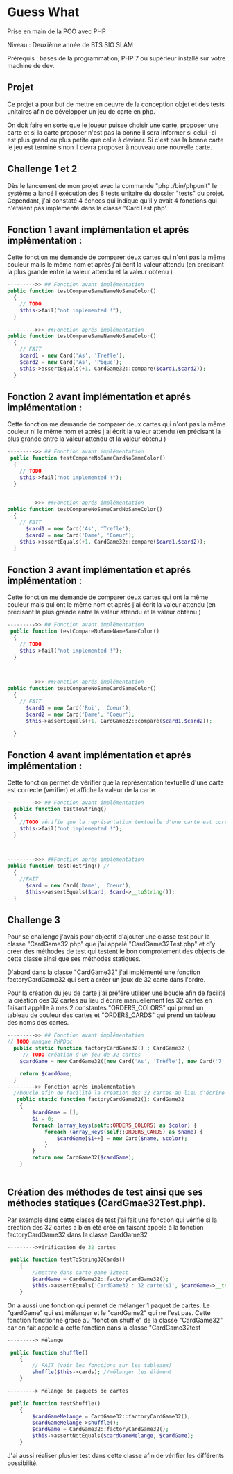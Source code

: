 
# Guess What

Prise en main de la POO avec PHP

Niveau : Deuxième année de BTS SIO SLAM

Prérequis : bases de la programmation, PHP 7 ou supérieur installé sur votre machine de dev.

## Projet 

Ce projet a pour but de mettre en oeuvre de la conception objet et des tests unitaires afin de développer un jeu de carte en php.

On doit faire en sorte que le joueur puisse choisir une carte, proposer une carte et si la carte proposer n'est pas la bonne il sera informer si celui -ci est plus grand ou plus petite que celle à deviner.
Si c'est pas la bonne carte le jeu est terminé sinon il devra proposer à nouveau une nouvelle carte.


## Challenge 1 et 2

Dès le lancement de mon projet avec la commande "php ./bin/phpunit" le système a lancé l'exécution des 8 tests unitaire du dossier "tests" du projet. Cependant, j'ai constaté 4 échecs qui indique qu'il y avait 4 fonctions qui n'étaient pas implémenté dans la classe "CardTest.php'

## Fonction 1 avant implémentation et aprés implémentation :

Cette fonction me demande de comparer deux cartes qui n'ont pas la même couleur mails le même nom et après j'ai écrit la valeur attendu (en précisant la plus grande entre la valeur attendu et la valeur obtenu )
```php
--------->> ## Fonction avant implémentation
public function testCompareSameNameNoSameColor()
  {
    // TODO
    $this->fail("not implemented !");
  }
  
--------->>> ##Fonction aprés implémentation
public function testCompareSameNameNoSameColor()
  {
    // FAIT
    $card1 = new Card('As', 'Trefle');
    $card2 = new Card('As', 'Pique');
    $this->assertEquals(+1, CardGame32::compare($card1,$card2));
  }
```
##  Fonction 2 avant implémentation et aprés implémentation :

Cette fonction me demande de comparer deux cartes qui n'ont pas la même couleur ni le même nom et après j'ai écrit la valeur attendu (en précisant la plus grande entre la valeur attendu et la valeur obtenu ) 

```php
--------->> ## Fonction avant implémentation
 public function testCompareNoSameCardNoSameColor()
  {
    // TODO
    $this->fail("not implemented !");
  }

  
--------->>> ##Fonction aprés implémentation
public function testCompareNoSameCardNoSameColor()
  {
    // FAIT
      $card1 = new Card('As', 'Trefle');
      $card2 = new Card('Dame', 'Coeur');
    $this->assertEquals(+1, CardGame32::compare($card1,$card2));
  }
```

##  Fonction 3 avant implémentation et aprés implémentation :

Cette fonction me demande de comparer deux cartes qui ont la même couleur mais qui ont le même nom et après j'ai écrit la valeur attendu (en précisant la plus grande entre la valeur attendu et la valeur obtenu )

```php
--------->> ## Fonction avant implémentation
 public function testCompareNoSameNameSameColor()
  {
    // TODO
    $this->fail("not implemented !");
  }


  
--------->>> ##Fonction aprés implémentation
public function testCompareNoSameCardSameColor()
  {
    // FAIT
      $card1 = new Card('Roi', 'Coeur');
      $card2 = new Card('Dame', 'Coeur');
      $this->assertEquals(+1, CardGame32::compare($card1,$card2));

  }
```

## Fonction 4 avant implémentation et aprés implémentation :

Cette fonction permet de vérifier que la représentation textuelle d'une carte est correcte (vérifier) et affiche la valeur de la carte.
```php
--------->> ## Fonction avant implémentation
  public function testToString()
  {
    //TODO vérifie que la représentation textuelle d'une carte est correcte
    $this->fail("not implemented !");
  }



--------->>> ##Fonction aprés implémentation
public function testToString() //
  {
    //FAIT 
      $card = new Card('Dame', 'Coeur');
      $this->assertEquals($card, $card->__toString());
  }
```
## Challenge 3
Pour se challenge j'avais pour objectif d'ajouter une classe test pour la classe "CardGame32.php" que j'ai appelé "CardGame32Test.php"
et d'y créer des méthodes de test qui testent le bon comprotement des objects de cette classe ainsi que ses méthodes statiques.

D'abord dans la classe "CardGame32" j'ai implémenté une fonction factoryCardGame32 qui sert a créer un jeux de 32 carte dans l'ordre.

Pour la création du jeu de carte j'ai préféré utiliser une boucle afin de facilité la création des 32 cartes au lieu d'écrire manuellement les 32 cartes en faisant appèlle à mes 2 constantes "ORDERS_COLORS"  qui prend un tableau de couleur des cartes et "ORDERS_CARDS" qui prend un tableau des noms des cartes.
```php
--------->> ## Fonction avant implémentation
// TODO manque PHPDoc
  public static function factoryCardGame32() : CardGame32 {
     // TODO création d'un jeu de 32 cartes
    $cardGame = new CardGame32([new Card('As', 'Trèfle'), new Card('7', 'Trèfle')]);

    return $cardGame;
  }
--------->> Fonction aprés implémentation
  //boucle afin de facilité la création des 32 cartes au lieu d'écrire manuellement 32 cartes
   public static function factoryCardGame32(): CardGame32
    {
        $cardGame = [];
        $i = 0;
        foreach (array_keys(self::ORDERS_COLORS) as $color) {
            foreach (array_keys(self::ORDERS_CARDS) as $name) {
                $cardGame[$i++] = new Card($name, $color); 
            }
        }
        return new CardGame32($cardGame);
    }
   
```
## Création des méthodes de test ainsi que ses méthodes statiques (CardGmae32Test.php).
Par exemple dans cette classe de test j'ai fait une fonction qui vérifie si la création des 32 cartes a bien été créé en faisant appele à la fonction factoryCardGame32 dans la classe CardGame32
```php
--------->vérification de 32 cartes

 public function testToString32Cards()
    {
        //mettre dans carte game 32test
        $cardGame = CardGame32::factoryCardGame32();
        $this->assertEquals('CardGame32 : 32 carte(s)', $cardGame->__toString());
    }
```
On a aussi une fonction qui permet de mélanger 1 paquet de cartes. Le "gardGame" qui est mélanger et le "cardGame2" qui ne l'est pas.
Cette fonction fonctionne grace au "fonction shuffle" de la classe "CardGame32" car on fait appelle a cette fonction dans la classe "CardGame32test

```php
---------> Mélange

 public function shuffle()
    {
        // FAIT (voir les fonctions sur les tableaux)
        shuffle($this->cards); //mélanger les élément
    }
```
```php
---------> Mélange de paquets de cartes

 public function testShuffle()
    {
        $cardGameMelange = CardGame32::factoryCardGame32();
        $cardGameMelange->shuffle();
        $cardGame = CardGame32::factoryCardGame32();
        $this->assertNotEquals($cardGameMelange, $cardGame);
    }
```
J'ai aussi réaliser plusier test dans cette classe afin de vérifier les différents possibilité.

